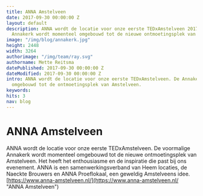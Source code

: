 ```yaml
---
title: ANNA Amstelveen
date: 2017-09-30 00:00:00 Z
layout: default
description: ANNA wordt de locatie voor onze eerste TEDxAmstelveen 2017. De voormalige
  Annakerk wordt momenteel omgebouwd tot de nieuwe ontmoetingsplek van Amstelveen.
image: "/img/blog/annakerk.jpg"
height: 2448
width: 3264
authorimage: "/img/team/ray.svg"
authorname: Mette Reitsma
datePublished: 2017-09-30 00:00:00 Z
dateModified: 2017-09-30 00:00:00 Z
intro: ANNA wordt de locatie voor onze eerste TEDxAmstelveen. De Annakerk wordt momenteel
  omgebouwd tot de ontmoetingsplek van Amstelveen.
keywords: 
hits: 3
nav: blog
---
```


# ANNA Amstelveen

<a href="{{site.url}}{{page.url}}" title="{{ page.title }}"><amp-img noloading width="100" height="100" alt="{{ page.title }}" layout="responsive" src="{{site.url}}{{ page.image }}" class="photo pull-left"></amp-img></a>

ANNA wordt de locatie voor onze eerste TEDxAmstelveen. De voormalige Annakerk wordt momenteel omgebouwd tot de nieuwe ontmoetingsplek van Amstelveen. Het heeft het enthousiasme en de inspiratie die past bij ons evenement. ANNA is een samenwerkingsverband van Heem locaties, de Naeckte Brouwers en ANNA Proeflokaal,  een geweldig Amstelveens idee.
[https://www.anna-amstelveen.nl/](https://www.anna-amstelveen.nl/ "ANNA Amstelveen")
